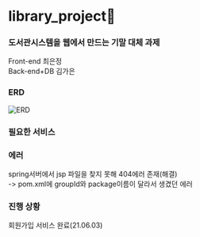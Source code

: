 # library_project📖
### 도서관시스템을 웹에서 만드는 기말 대체 과제

Front-end 최은정<br>
Back-end+DB 김가은
<br>
### ERD
![ERD](https://user-images.githubusercontent.com/31676033/120523058-70726c80-c410-11eb-9b9d-adde3bfcb3ea.png)


### 필요한 서비스


### 에러

spring서버에서 jsp 파일을 찾지 못해 404에러 존재(해결)<br>
-> pom.xml에 groupId와 package이름이 달라서 생겼던 에러


### 진행 상황
회원가입 서비스 완료(21.06.03)
<br>
